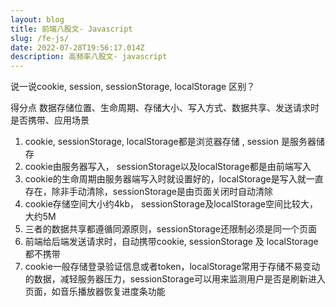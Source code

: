 ```yaml
---
layout: blog
title: 前端八股文- Javascript
slug: /fe-js/
date: 2022-07-28T19:56:17.014Z
description: 高频率八股文- javascript
---
```

说一说cookie, session, sessionStorage, localStorage 区别？


得分点
数据存储位置、生命周期、存储大小、写入方式、数据共享、发送请求时是否携带、应用场景

1. cookie, sessionStorage, localStorage都是浏览器存储 , session 是服务器储存
2. cookie由服务器写入， sessionStorage以及localStorage都是由前端写入 
3. cookie的生命周期由服务器端写入时就设置好的，localStorage是写入就一直存在，除非手动清除，sessionStorage是由页面关闭时自动清除 
4. cookie存储空间大小约4kb， sessionStorage及localStorage空间比较大，大约5M 
5. 三者的数据共享都遵循同源原则，sessionStorage还限制必须是同一个页面 
6. 前端给后端发送请求时，自动携带cookie, sessionStorage 及 localStorage都不携带 
7. cookie一般存储登录验证信息或者token，localStorage常用于存储不易变动的数据，减轻服务器压力，sessionStorage可以用来监测用户是否是刷新进入页面，如音乐播放器恢复进度条功能